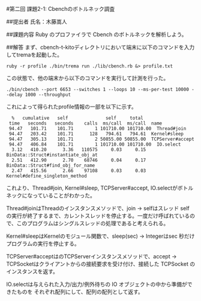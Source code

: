 #第二回 課題2-1: Cbenchのボトルネック調査

##提出者
氏名：木藤嵩人

##課題内容
Ruby のプロファイラで Cbench のボトルネックを解析しよう。

##解答
まず、cbench-t-kitoディレクトリにおいて端末に以下のコマンドを入力してtremaを起動した。
```
ruby -r profile ./bin/trema run ./lib/cbench.rb &> profile.txt
```

この状態で、他の端末から以下のコマンドを実行して計測を行った。
```
./bin/cbench --port 6653 --switches 1 --loops 10 --ms-per-test 10000 --delay 1000 --throughput
```

これによって得られたprofile情報の一部を以下に示す。
```
  %   cumulative   self              self     total
 time   seconds   seconds    calls  ms/call  ms/call  name
 94.47   101.71    101.71        1 101710.00 101710.00  Thread#join
 94.47   203.42    101.71      128   794.61   794.61  Kernel#sleep
 94.47   305.13    101.71        2 50855.00 50855.00  TCPServer#accept
 94.47   406.84    101.71        1 101710.00 101710.00  IO.select
  3.12   410.20      3.36   110575     0.03     0.15  BinData::Struct#instantiate_obj_at
  2.51   412.90      2.70    68746     0.04     0.17  BinData::Struct#find_obj_for_name
  2.47   415.56      2.66    97108     0.03     0.03  Kernel#define_singleton_method
```

これより、Thread#join, Kernel#sleep, TCPServer#accept, IO.selectがボトルネックになっていることがわかった。

Thread#joinはThreadのインスタンスメソッドで、join -> selfはスレッド self の実行が終了するまで、カレントスレッドを停止する。一度だけ呼ばれているので、このプログラムはシングルスレッドの処理であると考えられる。

Kernel#sleepはKernelのモジュール関数で、sleep(sec) -> Integerはsec 秒だけプログラムの実行を停止する。

TCPServer#acceptはのTCPServerインスタンスメソッドで、accept -> TCPSocketはクライアントからの接続要求を受け付け、接続した TCPSocket のインスタンスを返す。

IO.selectは与えられた入力/出力/例外待ちの IO オブジェクトの中から準備ができたものを それぞれ配列にして、配列の配列として返す。

